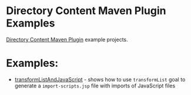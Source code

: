# Directory Content Maven Plugin Examples
[Directory Content Maven Plugin](http://www.gabrys.biz/projects/directory-content-maven-plugin/) example projects.

# Examples:
* [transformListAndJavaScript](transformListAndJavaScript) - shows how to use `transformList` goal to generate a `import-scripts.jsp` file with imports of JavaScript files